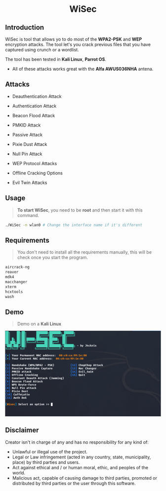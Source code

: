 <p align="center">
  <h1 align="center">WiSec</h1>
</p>

## Introduction

WiSec is tool that allows yo to do most of the **WPA2-PSK** and **WEP** encryption attacks. The tool let's you crack previous files that you have captured using crunch or a wordlist.

The tool has been tested in **Kali Linux**, **Parrot OS**.

- All of these attacks works great with the **Alfa AWUS036NHA** antena.

## Attacks

- Deauthentication Attack

- Authentication Attack

- Beacon Flood Attack

- PMKID Attack

- Passive Attack

- Pixie Dust Attack

- Null Pin Attack

- WEP Protocol Attacks

- Offline Cracking Options

- Evil Twin Attacks


## Usage

> **To start WiSec**, you need to be **root** and then start it with this command.

```sh
./WiSec -n wlan0 # Change the interface name if it's different
```
## Requirements

> You don't need to install all the requirements manually, this will be check once you start the program.

    aircrack-ng
    reaver
    mdk4
    macchanger
    xterm
    hcxtools
    wash

## Demo

> Demo on a **Kali Linux**


![](WiSec.png)



## Disclaimer

Creator isn't in charge of any and has no responsibility for any kind of:

- Unlawful or illegal use of the project.
- Legal or Law infringement (acted in any country, state, municipality, place) by third parties and users.
- Act against ethical and / or human moral, ethic, and peoples of the world.
- Malicious act, capable of causing damage to third parties, promoted or distributed by third parties or the user through this software.

